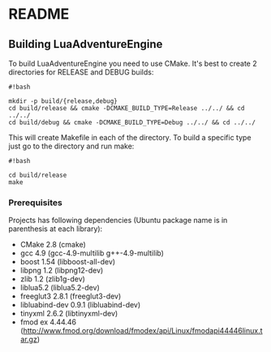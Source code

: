 # README #

## Building LuaAdventureEngine ##

To build LuaAdventureEngine you need to use CMake. It's best to create 2 directories for RELEASE and DEBUG builds:

```
#!bash

mkdir -p build/{release,debug}
cd build/release && cmake -DCMAKE_BUILD_TYPE=Release ../../ && cd ../../
cd build/debug && cmake -DCMAKE_BUILD_TYPE=Debug ../../ && cd ../../
```

This will create Makefile in each of the directory. To build a specific type just go to the directory and run make:

```
#!bash

cd build/release
make
```

### Prerequisites ###

Projects has following dependencies (Ubuntu package name is in parenthesis at each library):

* CMake 2.8 (cmake)
* gcc 4.9 (gcc-4.9-multilib g++-4.9-multilib)
* boost 1.54 (libboost-all-dev)
* libpng 1.2 (libpng12-dev)
* zlib 1.2 (zlib1g-dev)
* liblua5.2 (liblua5.2-dev)
* freeglut3 2.8.1 (freeglut3-dev)
* libluabind-dev 0.9.1 (libluabind-dev)
* tinyxml 2.6.2 (libtinyxml-dev)
* fmod ex 4.44.46 (http://www.fmod.org/download/fmodex/api/Linux/fmodapi44446linux.tar.gz)
